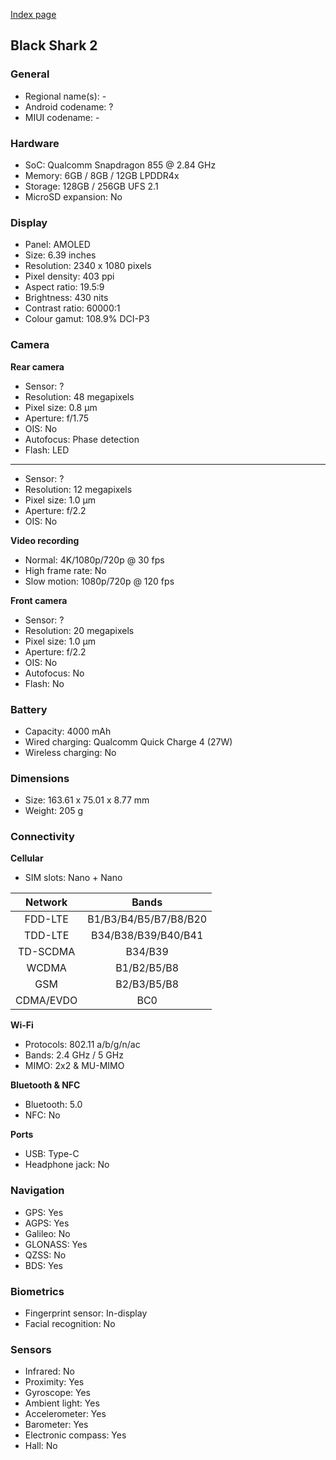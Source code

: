 [Index page](../../)

## Black Shark 2

### General

* Regional name(s): -
* Android codename: ?
* MIUI codename: -

### Hardware

* SoC: Qualcomm Snapdragon 855 @ 2.84 GHz
* Memory: 6GB / 8GB / 12GB LPDDR4x
* Storage: 128GB / 256GB UFS 2.1
* MicroSD expansion: No

### Display

* Panel: AMOLED
* Size: 6.39 inches
* Resolution: 2340 x 1080 pixels
* Pixel density: 403 ppi
* Aspect ratio: 19.5:9
* Brightness: 430 nits
* Contrast ratio: 60000:1
* Colour gamut: 108.9% DCI-P3

### Camera

**Rear camera**

* Sensor: ?
* Resolution: 48 megapixels
* Pixel size: 0.8 µm
* Aperture: f/1.75
* OIS: No
* Autofocus: Phase detection
* Flash: LED

---

* Sensor: ?
* Resolution: 12 megapixels
* Pixel size: 1.0 µm
* Aperture: f/2.2
* OIS: No

**Video recording**

* Normal: 4K/1080p/720p @ 30 fps
* High frame rate: No
* Slow motion: 1080p/720p @ 120 fps

**Front camera**

* Sensor: ?
* Resolution: 20 megapixels
* Pixel size: 1.0 µm
* Aperture: f/2.2
* OIS: No
* Autofocus: No
* Flash: No

### Battery

* Capacity: 4000 mAh
* Wired charging: Qualcomm Quick Charge 4 (27W)
* Wireless charging: No

### Dimensions

* Size: 163.61 x 75.01 x 8.77 mm
* Weight: 205 g

### Connectivity

**Cellular**

* SIM slots: Nano + Nano

| Network | Bands |
|:---------:|:---------------------:|
| FDD-LTE | B1/B3/B4/B5/B7/B8/B20 |
| TDD-LTE | B34/B38/B39/B40/B41 |
| TD-SCDMA | B34/B39 |
| WCDMA | B1/B2/B5/B8 |
| GSM | B2/B3/B5/B8 |
| CDMA/EVDO | BC0 |

**Wi-Fi**

* Protocols: 802.11 a/b/g/n/ac
* Bands: 2.4 GHz / 5 GHz
* MIMO: 2x2 & MU-MIMO

**Bluetooth & NFC**

* Bluetooth: 5.0 
* NFC: No

**Ports**

* USB: Type-C
* Headphone jack: No

### Navigation

* GPS: Yes
* AGPS: Yes
* Galileo: No
* GLONASS: Yes
* QZSS: No
* BDS: Yes

### Biometrics

* Fingerprint sensor: In-display
* Facial recognition: No

### Sensors

* Infrared: No
* Proximity: Yes
* Gyroscope: Yes
* Ambient light: Yes
* Accelerometer: Yes
* Barometer: Yes
* Electronic compass: Yes
* Hall: No